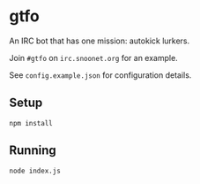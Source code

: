 gtfo
=====

An IRC bot that has one mission: autokick lurkers.

Join `#gtfo` on `irc.snoonet.org` for an example.

See `config.example.json` for configuration details.

## Setup

```
npm install
```

## Running

```
node index.js
```
